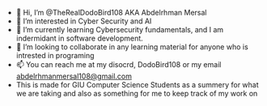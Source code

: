 - 👋 Hi, I’m @TheRealDodoBird108 AKA Abdelrhman Mersal
- 👀 I’m interested in Cyber Security and AI
- 🌱 I’m currently learning Cybersecurity fundamentals, and I am indermidant in software development.
- 💞️ I’m looking to collaborate in any learning material for anyone who is intrested in programing
- 📫 You can reach me at my disocrd, DodoBird108 or my email abdelrhmanmersal108@gmail.com
- This is made for GIU Computer Science Students as a summery for what we are taking and also as something for me to keep track of my work on

